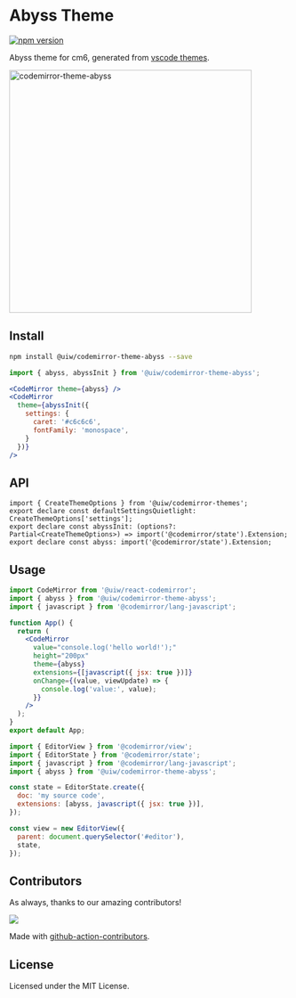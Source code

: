 <!--rehype:ignore:start-->

# Abyss Theme

<!--rehype:ignore:end-->

[![npm version](https://img.shields.io/npm/v/@uiw/codemirror-theme-abyss.svg)](https://www.npmjs.com/package/@uiw/codemirror-theme-abyss)

Abyss theme for cm6, generated from [vscode themes](https://github.com/microsoft/vscode/blob/main/extensions/theme-red/themes/abyss-color-theme.json).

<a href="https://uiwjs.github.io/react-codemirror/#/theme/data/abyss">
  <img width="436" alt="codemirror-theme-abyss" src="https://github.com/uiwjs/react-codemirror/assets/1680273/aef0a618-8c74-4466-9a04-35e368f582a7">
</a>

## Install

```bash
npm install @uiw/codemirror-theme-abyss --save
```

```jsx
import { abyss, abyssInit } from '@uiw/codemirror-theme-abyss';

<CodeMirror theme={abyss} />
<CodeMirror
  theme={abyssInit({
    settings: {
      caret: '#c6c6c6',
      fontFamily: 'monospace',
    }
  })}
/>
```

## API

```tsx
import { CreateThemeOptions } from '@uiw/codemirror-themes';
export declare const defaultSettingsQuietlight: CreateThemeOptions['settings'];
export declare const abyssInit: (options?: Partial<CreateThemeOptions>) => import('@codemirror/state').Extension;
export declare const abyss: import('@codemirror/state').Extension;
```

## Usage

```jsx
import CodeMirror from '@uiw/react-codemirror';
import { abyss } from '@uiw/codemirror-theme-abyss';
import { javascript } from '@codemirror/lang-javascript';

function App() {
  return (
    <CodeMirror
      value="console.log('hello world!');"
      height="200px"
      theme={abyss}
      extensions={[javascript({ jsx: true })]}
      onChange={(value, viewUpdate) => {
        console.log('value:', value);
      }}
    />
  );
}
export default App;
```

```js
import { EditorView } from '@codemirror/view';
import { EditorState } from '@codemirror/state';
import { javascript } from '@codemirror/lang-javascript';
import { abyss } from '@uiw/codemirror-theme-abyss';

const state = EditorState.create({
  doc: 'my source code',
  extensions: [abyss, javascript({ jsx: true })],
});

const view = new EditorView({
  parent: document.querySelector('#editor'),
  state,
});
```

## Contributors

As always, thanks to our amazing contributors!

<a href="https://github.com/uiwjs/react-codemirror/graphs/contributors">
  <img src="https://uiwjs.github.io/react-codemirror/CONTRIBUTORS.svg" />
</a>

Made with [github-action-contributors](https://github.com/jaywcjlove/github-action-contributors).

## License

Licensed under the MIT License.
